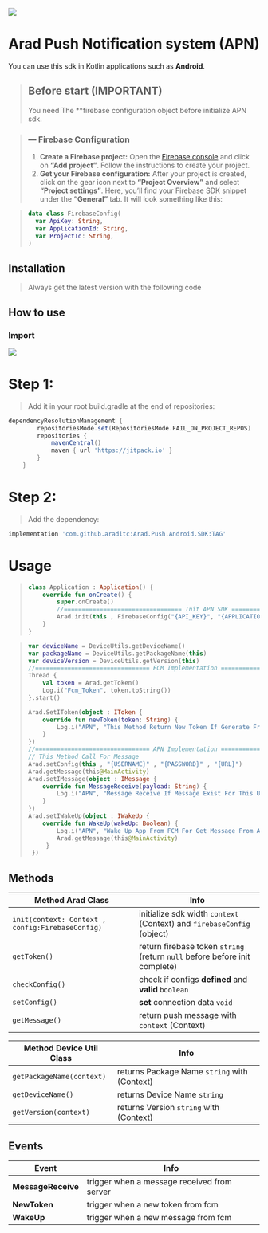 ![](https://i.postimg.cc/hjyQ091y/temp-Imagewrz-UWr.jpg)

# Arad Push Notification system (APN)
You can use this sdk in Kotlin applications such as **Android**.

> ## Before start (IMPORTANT)
> You need The **firebase configuration object before initialize APN sdk.

> ### — Firebase Configuration
> 1. **Create a Firebase project:** Open the [Firebase console](https://console.firebase.google.com) and click on **“Add project”**. Follow the instructions to create your project.
> 2. **Get your Firebase configuration:** After your project is created, click on the gear icon next to **“Project Overview”** and select **“Project settings”**. Here, you’ll find your Firebase SDK snippet under the **“General”** tab. It will look something like this:

>```kotlin
> data class FirebaseConfig(
>   var ApiKey: String,
>   var ApplicationId: String,
>   var ProjectId: String,
>)
>```

## Installation
>Always get the latest version with the following code

## How to use

### Import
[![](https://jitpack.io/v/araditc/Arad.Push.Android.SDK.svg)](https://jitpack.io/#araditc/Arad.Push.Android.SDK)

# Step 1:
>Add it in your root build.gradle at the end of repositories:

``` groovy
dependencyResolutionManagement {
		repositoriesMode.set(RepositoriesMode.FAIL_ON_PROJECT_REPOS)
		repositories {
			mavenCentral()
			maven { url 'https://jitpack.io' }
		}
	}
```
# Step 2:
>Add the dependency:

```groovy
implementation 'com.github.araditc:Arad.Push.Android.SDK:TAG'
```

# Usage

>```kotlin
> class Application : Application() {
>     override fun onCreate() {
>         super.onCreate()
>         //================================= Init APN SDK ===========================================
>         Arad.init(this , FirebaseConfig("{API_KEY}", "{APPLICATION_ID}" , "{PROJECT_ID}"))
>     }
> }
>```

>```kotlin
> var deviceName = DeviceUtils.getDeviceName()
> var packageName = DeviceUtils.getPackageName(this)
> var deviceVersion = DeviceUtils.getVersion(this)
> //================================ FCM Implementation ======================================
> Thread {
>     val token = Arad.getToken()
>     Log.i("Fcm_Token", token.toString())
> }.start()
> 
> Arad.SetIToken(object : IToken {
>     override fun newToken(token: String) {
>         Log.i("APN", "This Method Return New Token If Generate From FCM")
>     }
> })
> //================================ APN Implementation ======================================
> // This Method Call For Message
> Arad.setConfig(this , "{USERNAME}" , "{PASSWORD}" , "{URL}")
> Arad.getMessage(this@MainActivity)
> Arad.setIMessage(object : IMessage {
>     override fun MessageReceive(payload: String) {
>         Log.i("APN", "Message Receive If Message Exist For This User In Server")
>     }
> })
> Arad.setIWakeUp(object : IWakeUp {
>     override fun WakeUp(wakeUp: Boolean) {
>         Log.i("APN", "Wake Up App From FCM For Get Message From APN")
>         Arad.getMessage(this@MainActivity)
>      }
>  })
>```

## Methods

| Method Arad Class                                | Info                                                                       |
|--------------------------------------------------|----------------------------------------------------------------------------|
| `init(context: Context , config:FirebaseConfig)` | initialize sdk width `context` (Context) and `firebaseConfig` (object)     |
| `getToken()`                                     | return firebase token `string` (return `null` before before init complete) |
| `checkConfig()`                                  | check if configs **defined** and **valid** `boolean`                       |
| `setConfig()`                                    | **set** connection data `void`                                             |
| `getMessage()`                                   | return push message with `context` (Context)                               |

| Method Device Util Class                         | Info                                                                       |
|--------------------------------------------------|----------------------------------------------------------------------------|
| `getPackageName(context)`                        | returns Package Name `string` with (Context)                               |
| `getDeviceName()`                                | returns Device Name `string`                                               |
| `getVersion(context)`                            | returns Version `string` with (Context)                                    |

## Events

| Event              | Info                                        |
|--------------------|---------------------------------------------|
| **MessageReceive** | trigger when a message received from server |
| **NewToken**       | trigger when a new token from fcm           |
| **WakeUp**         | trigger when a new message from fcm         |
